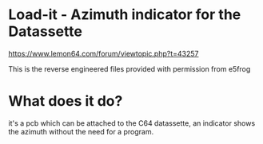 # Load-it - Azimuth indicator for the Datassette

https://www.lemon64.com/forum/viewtopic.php?t=43257

This is the reverse engineered files provided with permission from e5frog

# What does it do?
it's a pcb which can be attached to the C64 datassette, an indicator shows the azimuth without the need for a program.



